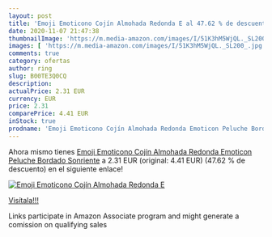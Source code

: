 ```yaml
---
layout: post
title: 'Emoji Emoticono Cojín Almohada Redonda E al 47.62 % de descuento'
date: 2020-11-07 21:47:38
thumbnailImage: 'https://m.media-amazon.com/images/I/51K3hM5WjQL._SL200_.jpg'
images: [ 'https://m.media-amazon.com/images/I/51K3hM5WjQL._SL200_.jpg' ]
comments: true
category: ofertas
author: ring
slug: B00TE3Q0CQ
description:
actualPrice: 2.31 EUR
currency: EUR
price: 2.31
comparePrice: 4.41 EUR
inStock: true
prodname: 'Emoji Emoticono Cojín Almohada Redonda Emoticon Peluche Bordado Sonriente'
---
```


Ahora mismo tienes [Emoji Emoticono Cojín Almohada Redonda Emoticon Peluche Bordado Sonriente](https://www.amazon.es/dp/B00TE3Q0CQ/?tag=tolees-21) a 2.31 EUR (original: 4.41 EUR) (47.62 %  de descuento) en el siguiente enlace!

[![Emoji Emoticono Cojín Almohada Redonda E](https://m.media-amazon.com/images/I/51K3hM5WjQL._SL200_.jpg)](https://www.amazon.es/dp/B00TE3Q0CQ/?tag=tolees-21)

[Visítala!!!](https://www.amazon.es/dp/B00TE3Q0CQ/?tag=tolees-21)

Links participate in Amazon Associate program and might generate a comission on qualifying sales
